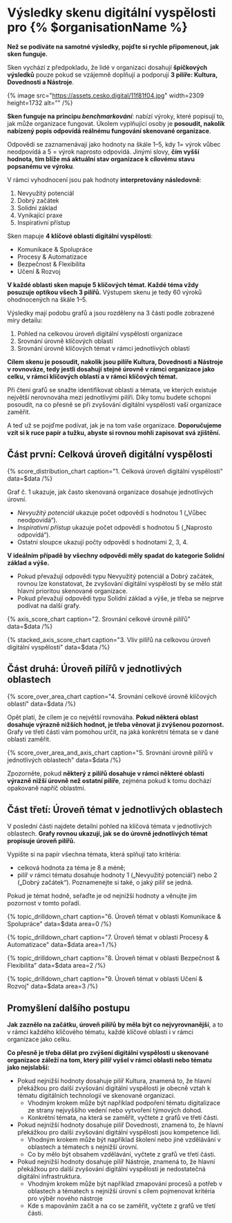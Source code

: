 # Výsledky skenu digitální vyspělosti pro {% $organisationName %}

**Než se podíváte na samotné výsledky, pojďte si rychle připomenout, jak sken funguje.**

Sken vychází z předpokladu, že lidé v organizaci dosahují **špičkových výsledků** pouze pokud se vzájemně doplňují a podporují **3 pilíře: Kultura, Dovednosti a Nástroje**.

{% image src="https://assets.cesko.digital/11f81f04.jpg" width=2309 height=1732 alt="" /%}

**Sken funguje na principu _benchmarkování_**: nabízí výroky, které popisují to, jak může organizace fungovat. Úkolem vyplňující osoby je **posoudit, nakolik nabízený popis odpovídá reálnému fungování skenované organizace**.

Odpovědi se zaznamenávají jako hodnoty na škále 1–5, kdy 1= výrok vůbec neodpovídá a 5 = výrok naprosto odpovídá. Jinými slovy, **čím vyšší hodnota, tím blíže má aktuální stav organizace k cílovému stavu popsanému ve výroku**.

V rámci vyhodnocení jsou pak hodnoty **interpretovány následovně**:

1. Nevyužitý potenciál
2. Dobrý začátek
3. Solidní základ
4. Vynikající praxe
5. Inspirativní přístup

Sken mapuje **4 klíčové oblasti digitální vyspělosti**:

- Komunikace & Spolupráce
- Procesy & Automatizace
- Bezpečnost & Flexibilita
- Učení & Rozvoj

**V každé oblasti sken mapuje 5 klíčových témat. Každé téma vždy posuzuje optikou všech 3 pilířů.** Výstupem skenu je tedy 60 výroků ohodnocených na škále 1–5.

Výsledky mají podobu grafů a jsou rozděleny na 3 části podle zobrazené míry detailu:

1. Pohled na celkovou úroveň digitální vyspělosti organizace
2. Srovnání úrovně klíčových oblastí
3. Srovnání úrovně klíčových témat v rámci jednotlivých oblastí

**Cílem skenu je posoudit, nakolik jsou pilíře Kultura, Dovednosti a Nástroje v rovnováze, tedy jestli dosahují stejné úrovně v rámci organizace jako celku, v rámci klíčových oblastí a v rámci klíčových témat.**

Při čtení grafů se snažte identifikovat oblasti a témata, ve kterých existuje největší nerovnováha mezi jednotlivými pilíři. Díky tomu budete schopni posoudit, na co přesně se při zvyšování digitální vyspělosti vaší organizace zaměřit.

A teď už se pojďme podívat, jak je na tom vaše organizace. **Doporučujeme vzít si k ruce papír a tužku, abyste si rovnou mohli zapisovat svá zjištění.**

## Část první: Celková úroveň digitální vyspělosti

{% score_distribution_chart caption="1. Celková úroveň digitální vyspělosti" data=$data /%}

Graf č. 1 ukazuje, jak často skenovaná organizace dosahuje jednotlivých úrovní.

- _Nevyužitý potenciál_ ukazuje počet odpovědí s hodnotou 1 („Vůbec neodpovídá“).
- _Inspirativní přístup_ ukazuje počet odpovědí s hodnotou 5 („Naprosto odpovídá“).
- Ostatní sloupce ukazují počty odpovědí s hodnotami 2, 3, 4.

**V ideálním případě by všechny odpovědi měly spadat do kategorie Solidní základ a výše.**

- Pokud převažují odpovědi typu Nevyužitý potenciál a Dobrý začátek, rovnou lze konstatovat, že zvyšování digitální vyspělosti by se mělo stát hlavní prioritou skenované organizace.
- Pokud převažují odpovědi typu Solidní základ a výše, je třeba se nejprve podívat na další grafy.

{% axis_score_chart caption="2. Srovnání celkové úrovně pilířů" data=$data /%}

{% stacked_axis_score_chart caption="3. Vliv pilířů na celkovou úroveň digitální vyspělosti" data=$data /%}

## Část druhá: Úroveň pilířů v jednotlivých oblastech

{% score_over_area_chart caption="4. Srovnání celkové úrovně klíčových oblastí" data=$data /%}

Opět platí, že cílem je co největší rovnováha. **Pokud některá oblast dosahuje výrazně nižších hodnot, je třeba věnovat ji zvýšenou pozornost.** Grafy ve třetí části vám pomohou určit, na jaká konkrétní témata se v dané oblasti zaměřit.

{% score_over_area_and_axis_chart caption="5. Srovnání úrovně pilířů v jednotlivých oblastech" data=$data /%}

Zpozorněte, pokud **některý z pilířů dosahuje v rámci některé oblasti výrazně nižší úrovně než ostatní pilíře**, zejména pokud k tomu dochází opakovaně napříč oblastmi.

## Část třetí: Úroveň témat v jednotlivých oblastech

V poslední části najdete detailní pohled na klíčová témata v jednotlivých oblastech. **Grafy rovnou ukazují, jak se do úrovně jednotlivých témat propisuje úroveň pilířů.**

Vypište si na papír všechna témata, která splňují tato kritéria:

- celková hodnota za téma je 8 a méně;
- pilíř v rámci tématu dosahuje hodnoty 1 („Nevyužitý potenciál‘) nebo 2 („Dobrý začátek“). Poznamenejte si také, o jaký pilíř se jedná.

Pokud je témat hodně, seřaďte je od nejnižší hodnoty a věnujte jim pozornost v tomto pořadí.

{% topic_drilldown_chart caption="6. Úroveň témat v oblasti Komunikace & Spolupráce" data=$data area=0 /%}

{% topic_drilldown_chart caption="7. Úroveň témat v oblasti Procesy & Automatizace" data=$data area=1 /%}

{% topic_drilldown_chart caption="8. Úroveň témat v oblasti Bezpečnost & Flexibilita" data=$data area=2 /%}

{% topic_drilldown_chart caption="9. Úroveň témat v oblasti Učení & Rozvoj" data=$data area=3 /%}

## Promyšlení dalšího postupu

**Jak zaznělo na začátku, úroveň pilířů by měla být co nejvyrovnanější**, a to v rámci každého klíčového tématu, každé klíčové oblasti i v rámci organizace jako celku.

**Co přesně je třeba dělat pro zvýšení digitální vyspělosti u skenované organizace záleží na tom, který pilíř vyšel v rámci oblasti nebo tématu jako nejslabší:**

- Pokud nejnižší hodnoty dosahuje pilíř Kultura, znamená to, že hlavní překážkou pro další zvyšování digitální vyspělosti je obecně vztah k tématu digitálních technologií ve skenované organizaci.
  - Vhodným krokem může být například podpoření tématu digitalizace ze strany nejvyššího vedení nebo vytvoření týmových dohod.
  - Konkrétní témata, na která se zaměřit, vyčtete z grafů ve třetí části.
- Pokud nejnižší hodnoty dosahuje pilíř Dovednosti, znamená to, že hlavní překážkou pro další zvyšování digitální vyspělosti jsou kompetence lidí.
  - Vhodným krokem může být například školení nebo jiné vzdělávání v oblastech a tématech s nejnižší úrovní.
  - Co by mělo být obsahem vzdělávání, vyčtete z grafů ve třetí části.
- Pokud nejnižší hodnoty dosahuje pilíř Nástroje, znamená to, že hlavní překážkou pro další zvyšování digitální vyspělosti je nedostatečná digitální infrastruktura.
  - Vhodným krokem může být například zmapování procesů a potřeb v oblastech a tématech s nejnižší úrovní s cílem pojmenovat kritéria pro výběr nového nástroje
  - Kde s mapováním začít a na co se zaměřit, vyčtete z grafů ve třetí části.
